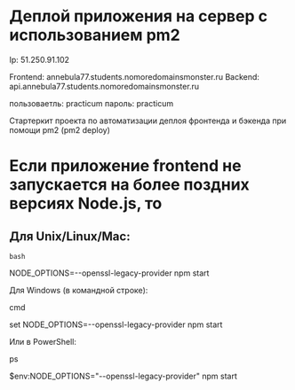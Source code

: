 # Деплой приложения на сервер с использованием pm2

Ip: 51.250.91.102

Frontend: annebula77.students.nomoredomainsmonster.ru
Backend: api.annebula77.students.nomoredomainsmonster.ru

пользоваетль: practicum
пароль: practicum

Стартеркит проекта по автоматизации деплоя фронтенда и бэкенда при помощи pm2 (pm2 deploy)

# Если приложение frontend не запускается на более поздних версиях Node.js, то

## Для Unix/Linux/Mac:

    bash

NODE_OPTIONS=--openssl-legacy-provider npm start

Для Windows (в командной строке):

cmd

set NODE_OPTIONS=--openssl-legacy-provider
npm start

Или в PowerShell:

ps

\$env:NODE_OPTIONS="--openssl-legacy-provider"
npm start
